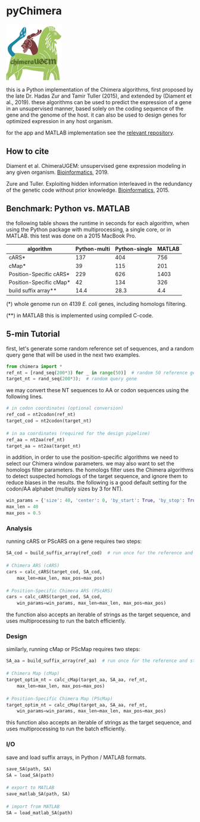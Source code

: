 # pyChimera

<img src="images/logo.png" width="150">

this is a Python implementation of the Chimera algorithms, first proposed by the late Dr. Hadas Zur and Tamir Tuller (2015), and extended by (Diament et al., 2019). these algorithms can be used to predict the expression of a gene in an unsupervised manner, based solely on the coding sequence of the gene and the genome of the host. it can also be used to design genes for optimized expression in any host organism.

for the app and MATLAB implementation see the [relevant repository](https://github.com/alondmnt/chimera/).

## How to cite

Diament et al. ChimeraUGEM: unsupervised gene expression modeling in any given organism. [Bioinformatics](https://doi.org/10.1093/bioinformatics/btz080), 2019.

Zure and Tuller. Exploiting hidden information interleaved in the redundancy of the genetic code without prior knowledge. [Bioinformatics](https://doi.org/10.1093/bioinformatics/btu797), 2015.

## Benchmark: Python vs. MATLAB

the following table shows the runtime in seconds for each algorithm, when using the Python package with multiprocessing, a single core, or in MATLAB. this test was done on a 2015 MacBook Pro.

| algorithm               | Python-multi | Python-single | MATLAB |
|-------------------------|--------------|---------------|--------|
| cARS*                   | 137          | 404           | 756    |
| cMap*                   | 39           | 115           | 201    |
| Position-Specific cARS* | 229          | 626           | 1403   |
| Position-Specific cMap* | 42           | 134           | 326    |
| build suffix array**    | 14.4         | 28.3          | 4.4    |

(*) whole genome run on 4139 *E. coli* genes, including homologs filtering.

(**) in MATLAB this is implemented using compiled C-code.

## 5-min Tutorial

first, let's generate some random reference set of sequences, and a random query gene that will be used in the next two examples.

```python
from chimera import *
ref_nt = [rand_seq(200*3) for _ in range(50)]  # random 50 reference genes
target_nt = rand_seq(200*3);  # random query gene
```

we may convert these NT sequences to AA or codon sequences using the following lines.

```python
# in codon coordinates (optional conversion)
ref_cod = nt2codon(ref_nt)
target_cod = nt2codon(target_nt)

# in aa coordinates (required for the design pipeline)
ref_aa = nt2aa(ref_nt)
target_aa = nt2aa(target_nt)
```

in addition, in order to use the position-specific algorithms we need to select our Chimera window parameters. we may also want to set the homologs filter parameters. the homologs filter uses the Chimera algorithms to detect suspected homologs of the target sequence, and ignore them to reduce biases in the results. the following is a good default setting for the codon/AA alphabet (multiply sizes by 3 for NT).

```python
win_params = {'size': 40, 'center': 0, 'by_start': True, 'by_stop': True}
max_len = 40
max_pos = 0.5
```

### Analysis

running cARS or PScARS on a gene requires two steps:

```python
SA_cod = build_suffix_array(ref_cod)  # run once for the reference and store somewhere (see: save_SA)

# Chimera ARS (cARS)
cars = calc_cARS(target_cod, SA_cod,
    max_len=max_len, max_pos=max_pos)

# Position-Specific Chimera ARS (PScARS)
cars = calc_cARS(target_cod, SA_cod,
    win_params=win_params, max_len=max_len, max_pos=max_pos)
```

the function also accepts an iterable of strings as the target sequence, and uses multiprocessing to run the batch efficiently.

### Design

similarly, running cMap or PScMap requires two steps:

```python
SA_aa = build_suffix_array(ref_aa)  # run once for the reference and store somewhere (see: save_SA)

# Chimera Map (cMap)
target_optim_nt = calc_cMap(target_aa, SA_aa, ref_nt,
    max_len=max_len, max_pos=max_pos)

# Position-Specific Chimera Map (PScMap)
target_optim_nt = calc_cMap(target_aa, SA_aa, ref_nt,
    win_params=win_params, max_len=max_len, max_pos=max_pos)
```

this function also accepts an iterable of strings as the target sequence, and uses multiprocessing to run the batch efficiently.

### I/O

save and load suffix arrays, in Python / MATLAB formats.

```python
save_SA(path, SA)
SA = load_SA(path)

# export to MATLAB
save_matlab_SA(path, SA)

# import from MATLAB
SA = load_matlab_SA(path)
```
